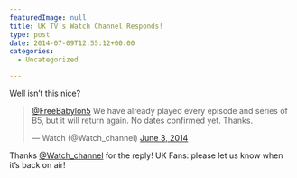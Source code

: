 ```yaml
---
featuredImage: null
title: UK TV’s Watch Channel Responds!
type: post
date: 2014-07-09T12:55:12+00:00
categories:
  - Uncategorized

---
```

Well isn&#8217;t this nice?

<blockquote class="twitter-tweet" lang="en">
  <p>
    <a href="https://twitter.com/FreeBabylon5">@FreeBabylon5</a> We have already played every episode and series of B5, but it will return again. No dates confirmed yet. Thanks.
  </p>

  <p>
    — Watch (@Watch_channel) <a href="https://twitter.com/Watch_channel/statuses/473809881578102785">June 3, 2014</a>
  </p>
</blockquote>



Thanks [@Watch_channel][1] for the reply! UK Fans: please let us know when it&#8217;s back on air!

 [1]: https://twitter.com/Watch_channel
